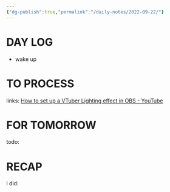 ```yaml
---
{"dg-publish":true,"permalink":"/daily-notes/2022-09-22/"}
---
```



# DAY LOG
- wake up
# TO PROCESS
links: [How to set up a VTuber Lighting effect in OBS - YouTube](https://www.youtube.com/watch?v=75WFeV4z9ck)
# FOR TOMORROW
todo:
# RECAP
i did:


